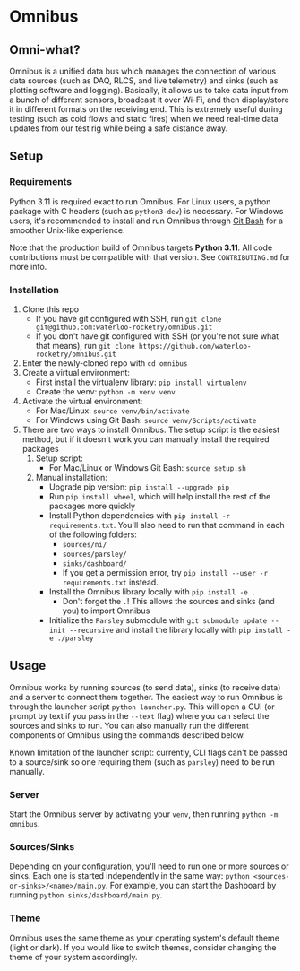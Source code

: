 # Omnibus

## Omni-what?

Omnibus is a unified data bus which manages the connection of various data sources (such as DAQ, RLCS, and live telemetry) and sinks (such as plotting software and logging). Basically, it allows us to take data input from a bunch of different sensors, broadcast it over Wi-Fi, and then display/store it in different formats on the receiving end. This is extremely useful during testing (such as cold flows and static fires) when we need real-time data updates from our test rig while being a safe distance away.

## Setup

### Requirements

Python 3.11 is required exact to run Omnibus. For Linux users, a python package with C headers (such as `python3-dev`) is necessary. For Windows users, it's recommended to install and run Omnibus through [Git Bash](https://git-scm.com/download/win) for a smoother Unix-like experience.

Note that the production build of Omnibus targets **Python 3.11**. All code contributions must be compatible with that version. See `CONTRIBUTING.md` for more info.

### Installation

1. Clone this repo
   - If you have git configured with SSH, run `git clone git@github.com:waterloo-rocketry/omnibus.git`
   - If you don't have git configured with SSH (or you're not sure what that means), run `git clone https://github.com/waterloo-rocketry/omnibus.git`
2. Enter the newly-cloned repo with `cd omnibus`
3. Create a virtual environment:
   - First install the virtualenv library: `pip install virtualenv`
   - Create the venv: `python -m venv venv`
4. Activate the virtual environment:
   - For Mac/Linux: `source venv/bin/activate`
   - For Windows using Git Bash: `source venv/Scripts/activate`
5. There are two ways to install Omnibus. The setup script is the easiest method, but if it doesn't work you can manually install the required packages
   1. Setup script:
      - For Mac/Linux or Windows Git Bash: `source setup.sh`
   2. Manual installation:
      - Upgrade pip version: `pip install --upgrade pip`
      - Run `pip install wheel`, which will help install the rest of the packages more quickly
      - Install Python dependencies with `pip install -r requirements.txt`. You'll also need to run that command in each of the following folders:
        - `sources/ni/`
        - `sources/parsley/`
        - `sinks/dashboard/`
        - If you get a permission error, try `pip install --user -r requirements.txt` instead.
      - Install the Omnibus library locally with `pip install -e .`
        - Don't forget the `.`! This allows the sources and sinks (and you) to import Omnibus
      - Initialize the `Parsley` submodule with `git submodule update --init --recursive` and install the library locally with `pip install -e ./parsley`

## Usage

Omnibus works by running sources (to send data), sinks (to receive data) and a server to connect them together.
The easiest way to run Omnibus is through the launcher script `python launcher.py`. This will open a GUI (or prompt by text if you pass in the `--text` flag) where you can select the sources and sinks to run. You can also manually run the different components of Omnibus using the commands described below.

Known limitation of the launcher script: currently, CLI flags can't be passed to a source/sink so one requiring them (such as `parsley`) need to be run manually.

### Server

Start the Omnibus server by activating your `venv`, then running `python -m omnibus`.

### Sources/Sinks

Depending on your configuration, you'll need to run one or more sources or sinks. Each one is started independently in the same way: `python <sources-or-sinks>/<name>/main.py`. For example, you can start the Dashboard by running `python sinks/dashboard/main.py`.

### Theme

Omnibus uses the same theme as your operating system's default theme (light or dark). If you would like to switch themes, consider changing the theme of your system accordingly.
